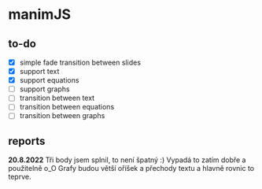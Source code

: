 # manimJS

## to-do

* [x] simple fade transition between slides
* [x] support text
* [x] support equations
* [ ] support graphs
* [ ] transition between text
* [ ] transition between equations
* [ ] transition between graphs

## reports

**20.8.2022**
Tři body jsem splnil, to není špatný :) Vypadá to zatím dobře a použitelně o_O Grafy budou větší oříšek a přechody textu a hlavně rovnic to teprve.
